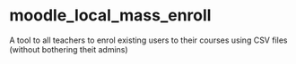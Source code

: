 moodle_local_mass_enroll
========================

A tool to all teachers to enrol existing users to their courses using CSV files (without bothering theit admins)